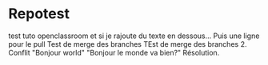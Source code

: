 # Repotest
test tuto openclassroom 
et si je rajoute du texte en dessous...
Puis une ligne pour le pull
Test de merge des branches
TEst de merge des branches 2.
Conflit "Bonjour world"
"Bonjour le monde va bien?"
Résolution.
